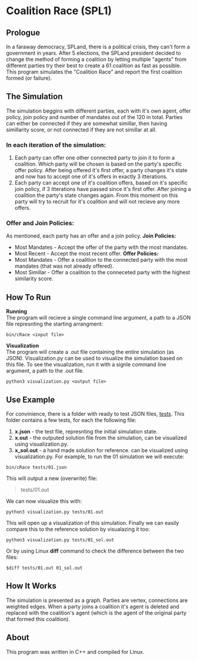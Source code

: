 # Coalition Race (SPL1)

## Prologue
In a faraway democracy, SPLand, there is a political crisis, they can't form a government in
years. After 5 elections, the SPLand president decided to change the method of forming a coalition by
letting multiple "agents" from different parties try their best to create a 61 coalition as fast as
possible.
This program simulates the "Coalition Race" and report the first coalition formed (or failure).

## The Simulation
The simulation beggins with different parties, each with it's own agent, offer policy, join policy and number of mandates out of the 120 in total.
Parties can either be connected if they are somewhat simillar, then having simillarity score, or not connected if they are not simillar at all.

### In each iteration of the simulation:
  1. Each party can offer one other connected party to join it to form a coalition. Which party will be chosen is 
  based on the party's specific offer policy. After being offered it's first offer, a party changes it's state and now has to accept one of   it's offers in
  exactly 3 itterations.
  2. Each party can accept one of it's coalition offers, based on it's specific join policy, if 3 itterations have passed since it's          first offer. After joining
  a coalition the party's state changes again. From this moment on this party will try to recruit for it's coalition and will not recieve     any more offers.

### Offer and Join Policies:
As mentioned, each party has an offer and a join policy.
**Join Policies:**
  * Most Mandates - Accept the offer of the party with the most mandates.
  * Most Recent - Accept the most recent offer.
**Offer Policies:**
  * Most Mandates - Offer a coalition to the connected party with the most mandates (that was not already offered).
  * Most Simillar - Offer a coalition to the conneceted party with the highest similarity score.

## How To Run
**Running**  
The program will recieve a single command line argument, a path to a JSON file represnting the starting arrangment:
```
bin/cRace <input file>
```
**Visualization**  
The program will create a .out file containing the entire simulation (as JSON).
Visualization.py can be used to visualize the simulation based on this file.
To see the visualization, run it with a signle command line argument, a path to the .out file.
```
python3 visualization.py <output file>
```

## Use Example
For convinience, there is a folder with ready to test JSON files, [tests](tests).
This folder contains a few tests, for each the following file:
  1. **x.json** - the test file, represnting the initial simulation state.
  2. **x.out** - the outputed solution file from the simulation, can be visualized using visualization.py.
  3. **x_sol.out** - a hand made solution for reference. can be visualized using visualization.py.
For example, to run the 01 simulation we will execute:
```
bin/cRace tests/01.json
```
This will output a new (overwrite) file:
> tests/01.out

We can now visualize this with:
```
python3 visualization.py tests/01.out
```
This will open up a visualization of this simulation.
Finally we can easily compare this to the reference solution by visualazing it too:
```
python3 visualization.py tests/01_sol.out
```
Or by using Linux **diff** command to check the difference between the two files:
```
$diff tests/01.out 01_sol.out
```

## How It Works
The simulation is presented as a graph. Parties are vertex, connections are weighted edges. When a party joins a coalition it's agent is deleted and replaced with the coalition's agent (which is the agent of the original party that formed this coalition).

## About
This program was written in C++ and compiled for Linux.
